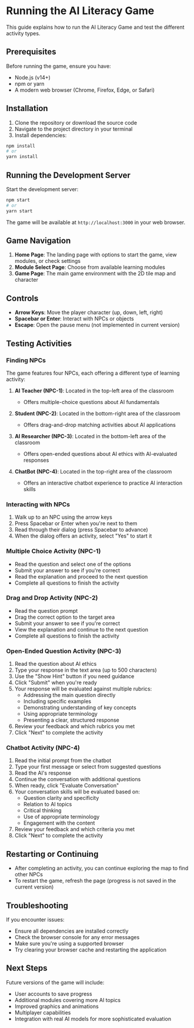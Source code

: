 # Running the AI Literacy Game

This guide explains how to run the AI Literacy Game and test the different activity types.

## Prerequisites

Before running the game, ensure you have:

- Node.js (v14+)
- npm or yarn
- A modern web browser (Chrome, Firefox, Edge, or Safari)

## Installation

1. Clone the repository or download the source code
2. Navigate to the project directory in your terminal
3. Install dependencies:

```bash
npm install
# or
yarn install
```

## Running the Development Server

Start the development server:

```bash
npm start
# or
yarn start
```

The game will be available at `http://localhost:3000` in your web browser.

## Game Navigation

1. **Home Page**: The landing page with options to start the game, view modules, or check settings
2. **Module Select Page**: Choose from available learning modules 
3. **Game Page**: The main game environment with the 2D tile map and character

## Controls

- **Arrow Keys**: Move the player character (up, down, left, right)
- **Spacebar or Enter**: Interact with NPCs or objects
- **Escape**: Open the pause menu (not implemented in current version)

## Testing Activities

### Finding NPCs

The game features four NPCs, each offering a different type of learning activity:

1. **AI Teacher (NPC-1)**: Located in the top-left area of the classroom
   - Offers multiple-choice questions about AI fundamentals

2. **Student (NPC-2)**: Located in the bottom-right area of the classroom
   - Offers drag-and-drop matching activities about AI applications

3. **AI Researcher (NPC-3)**: Located in the bottom-left area of the classroom
   - Offers open-ended questions about AI ethics with AI-evaluated responses

4. **ChatBot (NPC-4)**: Located in the top-right area of the classroom
   - Offers an interactive chatbot experience to practice AI interaction skills

### Interacting with NPCs

1. Walk up to an NPC using the arrow keys
2. Press Spacebar or Enter when you're next to them
3. Read through their dialog (press Spacebar to advance)
4. When the dialog offers an activity, select "Yes" to start it

### Multiple Choice Activity (NPC-1)

- Read the question and select one of the options
- Submit your answer to see if you're correct
- Read the explanation and proceed to the next question
- Complete all questions to finish the activity

### Drag and Drop Activity (NPC-2)

- Read the question prompt
- Drag the correct option to the target area
- Submit your answer to see if you're correct
- View the explanation and continue to the next question
- Complete all questions to finish the activity

### Open-Ended Question Activity (NPC-3)

1. Read the question about AI ethics
2. Type your response in the text area (up to 500 characters)
3. Use the "Show Hint" button if you need guidance
4. Click "Submit" when you're ready
5. Your response will be evaluated against multiple rubrics:
   - Addressing the main question directly
   - Including specific examples
   - Demonstrating understanding of key concepts
   - Using appropriate terminology
   - Presenting a clear, structured response
6. Review your feedback and which rubrics you met
7. Click "Next" to complete the activity

### Chatbot Activity (NPC-4)

1. Read the initial prompt from the chatbot
2. Type your first message or select from suggested questions
3. Read the AI's response
4. Continue the conversation with additional questions
5. When ready, click "Evaluate Conversation"
6. Your conversation skills will be evaluated based on:
   - Question clarity and specificity
   - Relation to AI topics
   - Critical thinking
   - Use of appropriate terminology
   - Engagement with the content
7. Review your feedback and which criteria you met
8. Click "Next" to complete the activity

## Restarting or Continuing

- After completing an activity, you can continue exploring the map to find other NPCs
- To restart the game, refresh the page (progress is not saved in the current version)

## Troubleshooting

If you encounter issues:

- Ensure all dependencies are installed correctly
- Check the browser console for any error messages
- Make sure you're using a supported browser
- Try clearing your browser cache and restarting the application

## Next Steps

Future versions of the game will include:

- User accounts to save progress
- Additional modules covering more AI topics
- Improved graphics and animations
- Multiplayer capabilities
- Integration with real AI models for more sophisticated evaluation 